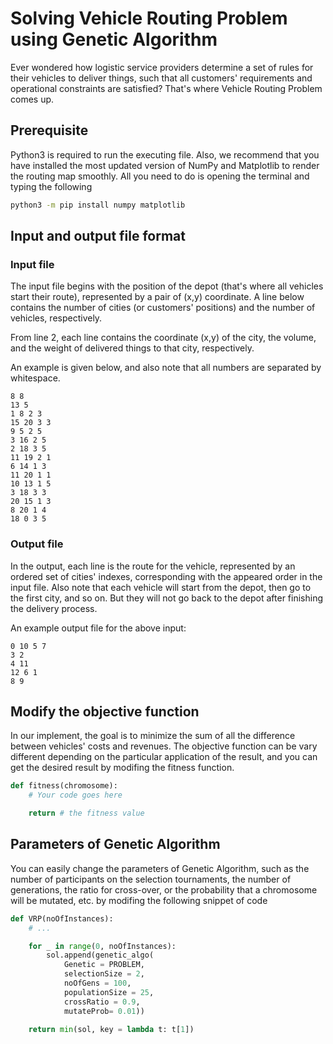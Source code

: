 # Solving Vehicle Routing Problem using Genetic Algorithm

Ever wondered how logistic service providers determine a set of rules for their vehicles to deliver things, such that all customers' requirements and operational constraints are satisfied? That's where Vehicle Routing Problem comes up.

## Prerequisite

Python3 is required to run the executing file. Also, we recommend that you have installed the most updated version of NumPy and Matplotlib to render the routing map smoothly. All you need to do is opening the terminal and typing the following

```bash
python3 -m pip install numpy matplotlib
```

## Input and output file format

### Input file

The input file begins with the position of the depot (that's where all vehicles start their route), represented by a pair of (x,y) coordinate. A line below contains the number of cities (or customers' positions) and the number of vehicles, respectively.

From line 2, each line contains the coordinate (x,y) of the city, the volume, and the weight of delivered things to that city, respectively.

An example is given below, and also note that all numbers are separated by whitespace.

```text
8 8
13 5
1 8 2 3
15 20 3 3
9 5 2 5
3 16 2 5
2 18 3 5
11 19 2 1
6 14 1 3
11 20 1 1
10 13 1 5
3 18 3 3
20 15 1 3
8 20 1 4
18 0 3 5
```

### Output file

In the output, each line is the route for the vehicle, represented by an ordered set of cities' indexes, corresponding with the appeared order in the input file. Also note that each vehicle will start from the depot, then go to the first city, and so on. But they will not go back to the depot after finishing the delivery process.

An example output file for the above input:

```text
0 10 5 7
3 2
4 11
12 6 1
8 9
```

## Modify the objective function

In our implement, the goal is to minimize the sum of all the difference between vehicles' costs and revenues. The objective function can be vary different depending on the particular application of the result, and you can get the desired result by modifing the fitness function.

```python
def fitness(chromosome):
    # Your code goes here

    return # the fitness value
```

## Parameters of Genetic Algorithm

You can easily change the parameters of Genetic Algorithm, such as the number of participants on the selection tournaments, the number of generations, the ratio for cross-over, or the probability that a chromosome will be mutated, etc. by modifing the following snippet of code

```python
def VRP(noOfInstances):
    # ...

    for _ in range(0, noOfInstances):
        sol.append(genetic_algo(
            Genetic = PROBLEM,
            selectionSize = 2,
            noOfGens = 100,
            populationSize = 25,
            crossRatio = 0.9,
            mutateProb= 0.01))

    return min(sol, key = lambda t: t[1])
```
